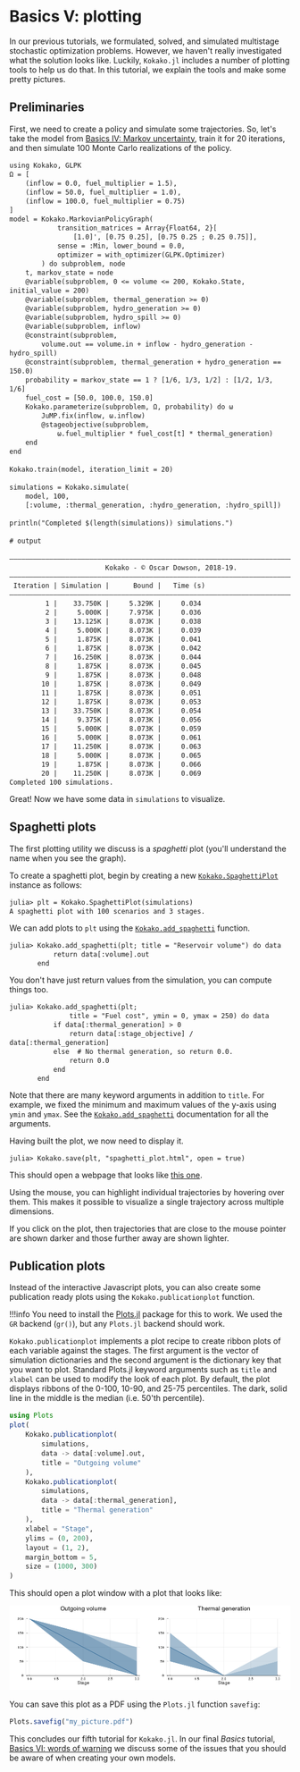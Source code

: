 # Basics V: plotting

In our previous tutorials, we formulated, solved, and simulated multistage
stochastic optimization problems. However, we haven't really investigated what
the solution looks like. Luckily, `Kokako.jl` includes a number of plotting
tools to help us do that. In this tutorial, we explain the tools and make some
pretty pictures.

## Preliminaries

First, we need to create a policy and simulate some trajectories. So, let's take
the model from  [Basics IV: Markov uncertainty](@ref), train it for 20
iterations, and then simulate 100 Monte Carlo realizations of the policy.

```jldoctest tutorial_five; filter=r"\|.+?\n"
using Kokako, GLPK
Ω = [
    (inflow = 0.0, fuel_multiplier = 1.5),
    (inflow = 50.0, fuel_multiplier = 1.0),
    (inflow = 100.0, fuel_multiplier = 0.75)
]
model = Kokako.MarkovianPolicyGraph(
            transition_matrices = Array{Float64, 2}[
                [1.0]', [0.75 0.25], [0.75 0.25 ; 0.25 0.75]],
            sense = :Min, lower_bound = 0.0,
            optimizer = with_optimizer(GLPK.Optimizer)
        ) do subproblem, node
    t, markov_state = node
    @variable(subproblem, 0 <= volume <= 200, Kokako.State, initial_value = 200)
    @variable(subproblem, thermal_generation >= 0)
    @variable(subproblem, hydro_generation >= 0)
    @variable(subproblem, hydro_spill >= 0)
    @variable(subproblem, inflow)
    @constraint(subproblem,
        volume.out == volume.in + inflow - hydro_generation - hydro_spill)
    @constraint(subproblem, thermal_generation + hydro_generation == 150.0)
    probability = markov_state == 1 ? [1/6, 1/3, 1/2] : [1/2, 1/3, 1/6]
    fuel_cost = [50.0, 100.0, 150.0]
    Kokako.parameterize(subproblem, Ω, probability) do ω
        JuMP.fix(inflow, ω.inflow)
        @stageobjective(subproblem,
            ω.fuel_multiplier * fuel_cost[t] * thermal_generation)
    end
end

Kokako.train(model, iteration_limit = 20)

simulations = Kokako.simulate(
    model, 100,
    [:volume, :thermal_generation, :hydro_generation, :hydro_spill])

println("Completed $(length(simulations)) simulations.")

# output

———————————————————————————————————————————————————————————————————————————————
                        Kokako - © Oscar Dowson, 2018-19.
———————————————————————————————————————————————————————————————————————————————
 Iteration | Simulation |      Bound |   Time (s)
———————————————————————————————————————————————————————————————————————————————
         1 |    33.750K |     5.329K |     0.034
         2 |     5.000K |     7.975K |     0.036
         3 |    13.125K |     8.073K |     0.038
         4 |     5.000K |     8.073K |     0.039
         5 |     1.875K |     8.073K |     0.041
         6 |     1.875K |     8.073K |     0.042
         7 |    16.250K |     8.073K |     0.044
         8 |     1.875K |     8.073K |     0.045
         9 |     1.875K |     8.073K |     0.048
        10 |     1.875K |     8.073K |     0.049
        11 |     1.875K |     8.073K |     0.051
        12 |     1.875K |     8.073K |     0.053
        13 |    33.750K |     8.073K |     0.054
        14 |     9.375K |     8.073K |     0.056
        15 |     5.000K |     8.073K |     0.059
        16 |     5.000K |     8.073K |     0.061
        17 |    11.250K |     8.073K |     0.063
        18 |     5.000K |     8.073K |     0.065
        19 |     1.875K |     8.073K |     0.066
        20 |    11.250K |     8.073K |     0.069
Completed 100 simulations.
```

Great! Now we have some data in `simulations` to visualize.

## Spaghetti plots

The first plotting utility we discuss is a _spaghetti_ plot (you'll understand
the name when you see the graph).

To create a spaghetti plot, begin by creating a new
[`Kokako.SpaghettiPlot`](@ref) instance as follows:
```jldoctest tutorial_five
julia> plt = Kokako.SpaghettiPlot(simulations)
A spaghetti plot with 100 scenarios and 3 stages.
```

We can add plots to `plt` using the [`Kokako.add_spaghetti`](@ref)
function.

```jldoctest tutorial_five
julia> Kokako.add_spaghetti(plt; title = "Reservoir volume") do data
           return data[:volume].out
       end
```

You don't have just return values from the simulation, you can compute things
too.

```jldoctest tutorial_five
julia> Kokako.add_spaghetti(plt;
               title = "Fuel cost", ymin = 0, ymax = 250) do data
           if data[:thermal_generation] > 0
               return data[:stage_objective] / data[:thermal_generation]
           else  # No thermal generation, so return 0.0.
               return 0.0
           end
       end
```

Note that there are many keyword arguments in addition to `title`. For example,
we fixed the minimum and maximum values of the y-axis using `ymin` and `ymax`.
See the [`Kokako.add_spaghetti`](@ref) documentation for all the arguments.

Having built the plot, we now need to display it.

```jldoctest tutorial_five
julia> Kokako.save(plt, "spaghetti_plot.html", open = true)
```

This should open a webpage that looks like [this one](../assets/spaghetti_plot.html).

Using the mouse, you can highlight individual trajectories by hovering over
them. This makes it possible to visualize a single trajectory across multiple
dimensions.

If you click on the plot, then trajectories that are close to the mouse pointer
are shown darker and those further away are shown lighter.

## Publication plots

Instead of the interactive Javascript plots, you can also create some
publication ready plots using the `Kokako.publicationplot` function.

!!!info
    You need to install the [Plots.jl](https://github.com/JuliaPlots/Plots)
    package for this to work. We used the `GR` backend (`gr()`), but any
    `Plots.jl` backend should work.

`Kokako.publicationplot` implements a plot recipe to create ribbon plots of each
variable against the stages. The first argument is the vector of simulation
dictionaries and the second argument is the dictionary key that you want to
plot. Standard Plots.jl keyword arguments such as `title` and `xlabel` can be
used to modify the look of each plot. By default, the plot displays ribbons of
the 0-100, 10-90, and 25-75 percentiles. The dark, solid line in the middle is
the median (i.e. 50'th percentile).

```julia
using Plots
plot(
    Kokako.publicationplot(
        simulations,
        data -> data[:volume].out,
        title = "Outgoing volume"
    ),
    Kokako.publicationplot(
        simulations,
        data -> data[:thermal_generation],
        title = "Thermal generation"
    ),
    xlabel = "Stage",
    ylims = (0, 200),
    layout = (1, 2),
    margin_bottom = 5,
    size = (1000, 300)
)
```

This should open a plot window with a plot that looks like:

![publication plot](../assets/publication_plot.png)

You can save this plot as a PDF using the `Plots.jl` function `savefig`:
```julia
Plots.savefig("my_picture.pdf")
```

This concludes our fifth tutorial for `Kokako.jl`. In our final _Basics_
tutorial, [Basics VI: words of warning](@ref) we discuss some of the issues that
you should be aware of when creating your own models.
